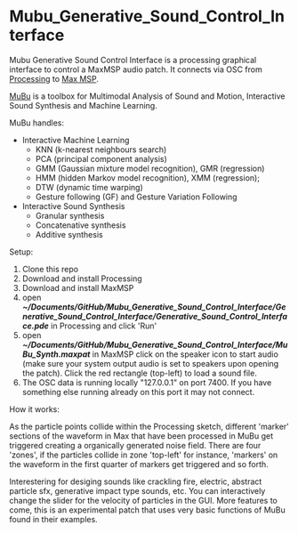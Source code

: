 # Mubu_Generative_Sound_Control_Interface
Mubu Generative Sound Control Interface is a processing graphical interface to control a MaxMSP audio patch. It connects via OSC from [Processing](https://processing.org/) to [Max MSP](https://cycling74.com/products/max). 

[MuBu](https://ircam-ismm.github.io/max-msp/mubu.html#real-time-processing-of-audio-and-sensor-data) is a toolbox for Multimodal Analysis of Sound and Motion, Interactive Sound Synthesis and Machine Learning. 

MuBu handles: 

* Interactive Machine Learning
  * KNN (k-nearest neighbours search)
  * PCA (principal component analysis)
  * GMM (Gaussian mixture model recognition), GMR (regression)
  * HMM (hidden Markov model recognition), XMM (regression);
  * DTW (dynamic time warping)
  * Gesture following (GF) and Gesture Variation Following
* Interactive Sound Synthesis
  * Granular synthesis
  * Concatenative synthesis
  * Additive synthesis


Setup: 


1. Clone this repo
2. Download and install Processing 
3. Download and install MaxMSP
4. open **_~/Documents/GitHub/Mubu_Generative_Sound_Control_Interface/Generative_Sound_Control_Interface/Generative_Sound_Control_Interface.pde_** in Processing and click 'Run' 
5. open **_~/Documents/GitHub/Mubu_Generative_Sound_Control_Interface/MuBu_Synth.maxpat_** in MaxMSP click on the speaker icon to start audio (make sure your system output audio is set to speakers upon opening the patch). Click the red rectangle (top-left) to load a sound file.
6. The OSC data is running locally "127.0.0.1" on port 7400. If you have something else running already on this port it may not connect. 


How it works: 

As the particle points collide within the Processing sketch, different 'marker' sections of the waveform in Max that have been processed in MuBu get triggered creating a organically generated noise field. There are four 'zones', if the particles collide in zone 'top-left' for instance, 'markers' on the waveform in the first quarter of markers get triggered and so forth.  

Interestering for desiging sounds like crackling fire, electric, abstract particle sfx, generative impact type sounds, etc. You can interactively change the slider for the velocity of particles in the GUI. More features to come, this is an experimental patch that uses very basic functions of MuBu found in their examples. 





